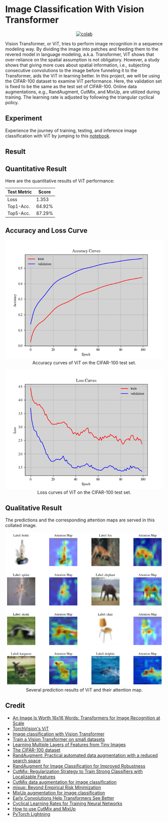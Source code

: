 # Image Classification With Vision Transformer

 <div align="center">
    <a href="https://colab.research.google.com/github/reshalfahsi/image-classification-vit/blob/master/Image_Classification_With_Vision_Transformer.ipynb"><img src="https://colab.research.google.com/assets/colab-badge.svg" alt="colab"></a>
    <br />
 </div>


Vision Transformer, or ViT, tries to perform image recognition in a sequence modeling way. By dividing the image into patches and feeding them to the revered model in language modeling, a.k.a. Transformer, ViT shows that over-reliance on the spatial assumption is not obligatory. However, a study shows that giving more cues about spatial information, i.e., subjecting consecutive convolutions to the image before funneling it to the Transformer, aids the ViT in learning better. In this project, we will be using the CIFAR-100 dataset to examine ViT performance. Here, the validation set is fixed to be the same as the test set of CIFAR-100. Online data augmentations, e.g., RandAugment, CutMix, and MixUp, are utilized during training. The learning rate is adjusted by following the triangular cyclical policy.


## Experiment

Experience the journey of training, testing, and inference image classification with ViT by jumping to this [notebook](https://github.com/reshalfahsi/image-classification-vit/blob/master/Image_Classification_With_Vision_Transformer.ipynb).


## Result

## Quantitative Result

Here are the quantitative results of ViT performance:

Test Metric  | Score
------------ | -------------
Loss         | 1.353
Top1-Acc.    | 64.92%
Top5-Acc.    | 87.29%


## Accuracy and Loss Curve

<p align="center"> <img src="https://github.com/reshalfahsi/image-classification-vit/blob/master/assets/acc_curve.png" alt="acc_curve" > <br /> Accuracy curves of ViT on the CIFAR-100 test set. </p>

<p align="center"> <img src="https://github.com/reshalfahsi/image-classification-vit/blob/master/assets/loss_curve.png" alt="loss_curve" > <br /> Loss curves of ViT on the CIFAR-100 test set. </p>


## Qualitative Result

The predictions and the corresponding attention maps are served in this collated image.

<p align="center"> <img src="https://github.com/reshalfahsi/image-classification-vit/blob/master/assets/qualitative.png" alt="qualitative" > <br /> Several prediction results of ViT and their attention map. </p>


## Credit

- [An Image Is Worth 16x16 Words: Transformers for Image Recognition at Scale](https://arxiv.org/pdf/2010.11929.pdf)
- [TorchVision's ViT](https://github.com/pytorch/vision/blob/main/torchvision/models/vision_transformer.py)
- [Image classification with Vision Transformer](https://keras.io/examples/vision/image_classification_with_vision_transformer/)
- [Train a Vision Transformer on small datasets](https://keras.io/examples/vision/vit_small_ds/)
- [Learning Multiple Layers of Features from Tiny Images](https://www.cs.toronto.edu/~kriz/learning-features-2009-TR.pdf)
- [The CIFAR-100 dataset](https://www.cs.toronto.edu/~kriz/cifar.html)
- [RandAugment: Practical automated data augmentation with a reduced search space](https://arxiv.org/pdf/1909.13719.pdf)
- [RandAugment for Image Classification for Improved Robustness](https://keras.io/examples/vision/randaugment/)
- [CutMix: Regularization Strategy to Train Strong Classifiers with Localizable Features](https://arxiv.org/pdf/1905.04899.pdf)
- [CutMix data augmentation for image classification](https://keras.io/examples/vision/cutmix/)
- [mixup: Beyond Empirical Risk Minimization](https://arxiv.org/pdf/1710.09412.pdf)
- [MixUp augmentation for image classification](https://keras.io/examples/vision/mixup/)
- [Early Convolutions Help Transformers See Better](https://arxiv.org/pdf/2106.14881.pdf)
- [Cyclical Learning Rates for Training Neural Networks](https://arxiv.org/pdf/1506.01186.pdf)
- [How to use CutMix and MixUp](https://pytorch.org/vision/main/auto_examples/transforms/plot_cutmix_mixup.html)
- [PyTorch Lightning](https://lightning.ai/docs/pytorch/latest/)
